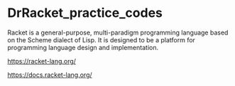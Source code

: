 # DrRacket_practice_codes
Racket is a general-purpose, multi-paradigm programming language based on the Scheme dialect of Lisp. It is designed to be a platform for programming language design and implementation.


https://racket-lang.org/


https://docs.racket-lang.org/
